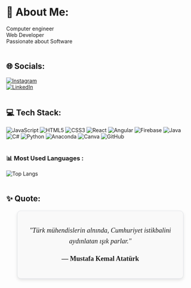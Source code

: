 # 💫 About Me:
Computer engineer 
<br>Web Developer<br> 
Passionate about Software <br><br>


## 🌐 Socials:
[![Instagram](https://img.shields.io/badge/Instagram-%23E4405F.svg?logo=Instagram&logoColor=white)](https://www.instagram.com/zbcuhadar/) 
<br>
[![LinkedIn](https://img.shields.io/badge/LinkedIn-%230077B5.svg?logo=linkedin&logoColor=white)](https://www.linkedin.com/in/zehrabetulcuhadar) 
<br><br>

## 💻 Tech Stack:
![JavaScript](https://img.shields.io/badge/javascript-%23323330.svg?style=for-the-badge&logo=javascript&logoColor=%23F7DF1E) ![HTML5](https://img.shields.io/badge/html5-%23E34F26.svg?style=for-the-badge&logo=html5&logoColor=white) ![CSS3](https://img.shields.io/badge/css3-%231572B6.svg?style=for-the-badge&logo=css3&logoColor=white) ![React](https://img.shields.io/badge/react-%2320232a.svg?style=for-the-badge&logo=react&logoColor=%2361DAFB) ![Angular](https://img.shields.io/badge/angular-%23DD0031.svg?style=for-the-badge&logo=angular&logoColor=white) ![Firebase](https://img.shields.io/badge/firebase-%23039BE5.svg?style=for-the-badge&logo=firebase) ![Java](https://img.shields.io/badge/java-%23ED8B00.svg?style=for-the-badge&logo=openjdk&logoColor=white) ![C#](https://img.shields.io/badge/c%23-%23239120.svg?style=for-the-badge&logo=csharp&logoColor=white)  ![Python](https://img.shields.io/badge/python-3670A0?style=for-the-badge&logo=python&logoColor=ffdd54) ![Anaconda](https://img.shields.io/badge/Anaconda-%2344A833.svg?style=for-the-badge&logo=anaconda&logoColor=white) ![Canva](https://img.shields.io/badge/Canva-%2300C4CC.svg?style=for-the-badge&logo=Canva&logoColor=white) ![GitHub](https://img.shields.io/badge/github-%23121011.svg?style=for-the-badge&logo=github&logoColor=white)
<br><br>

### 📊 Most Used Languages :
![Top Langs](https://github-readme-stats.vercel.app/api/top-langs/?username=zehrabetulcuhadar&layout=compact&theme=radical&bg_color=000000&hide_title=true&card_width=400&include_all_commits=true&langs_count=10)
<br><br>

## ✨ Quote:
<div align="center" style="background-color: #f9f9f9; padding: 20px; border-radius: 10px; border: 1px solid #e1e4e8; box-shadow: 0 4px 8px rgba(0,0,0,0.1); font-family: 'Georgia', serif; font-size: 18px; line-height: 1.6; width: 80%; margin: 20px auto;">
  <p><em>"Türk mühendislerin alnında, Cumhuriyet istikbalini aydınlatan ışık parlar."</em></p>  
  <p><strong>— Mustafa Kemal Atatürk</strong></p>
</div>
